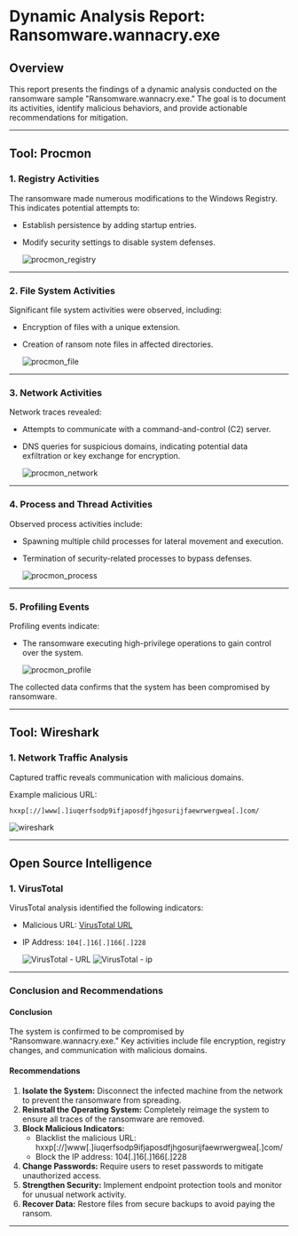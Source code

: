 # Dynamic Analysis Report: Ransomware.wannacry.exe

## Overview
This report presents the findings of a dynamic analysis conducted on the ransomware sample "Ransomware.wannacry.exe." The goal is to document its activities, identify malicious behaviors, and provide actionable recommendations for mitigation.

---

## Tool: **Procmon**

### **1. Registry Activities**
The ransomware made numerous modifications to the Windows Registry. This indicates potential attempts to:
- Establish persistence by adding startup entries.
- Modify security settings to disable system defenses.
  
  ![procmon_registry](https://github.com/user-attachments/assets/4bbefa8a-4fa8-4ff5-9d87-502a6027cbf9)



---

### **2. File System Activities**
Significant file system activities were observed, including:
- Encryption of files with a unique extension.
- Creation of ransom note files in affected directories.

  ![procmon_file](https://github.com/user-attachments/assets/64dcc7c9-0dd5-470b-beb9-10d9c83d6340)


---

### **3. Network Activities**
Network traces revealed:
- Attempts to communicate with a command-and-control (C2) server.
- DNS queries for suspicious domains, indicating potential data exfiltration or key exchange for encryption.
  
  ![procmon_network](https://github.com/user-attachments/assets/25f9dca9-fb07-4dd4-a871-27da37aae6a3)


---

### **4. Process and Thread Activities**
Observed process activities include:
- Spawning multiple child processes for lateral movement and execution.
- Termination of security-related processes to bypass defenses.

  ![procmon_process](https://github.com/user-attachments/assets/2a249eb7-c7bf-42c9-a373-b7309f8d0e30)


---

### **5. Profiling Events**
Profiling events indicate:
- The ransomware executing high-privilege operations to gain control over the system.

  ![procmon_profile](https://github.com/user-attachments/assets/13d8d820-e313-45a5-afcf-2bfdeaa7d458)


The collected data confirms that the system has been compromised by ransomware.

---

## Tool: **Wireshark**

### **1. Network Traffic Analysis**
Captured traffic reveals communication with malicious domains.

Example malicious URL:
```
hxxp[://]www[.]iuqerfsodp9ifjaposdfjhgosurijfaewrwergwea[.]com/
```

![wireshark](https://github.com/user-attachments/assets/0bc0861b-a011-4161-b113-3f32496466d8)


---

## **Open Source Intelligence**

### **1. VirusTotal**
VirusTotal analysis identified the following indicators:
- Malicious URL: [VirusTotal URL](https://www.virustotal.com/gui/url/3f84099733746c597977fbac91e175a9165aa0ee431b222edf390fd51b4706b9/detection)
- IP Address: `104[.]16[.]166[.]228`

   ![VirusTotal - URL](https://github.com/user-attachments/assets/176e32f1-f7d0-4b1d-9f8c-52f1a39d083a)
   ![VirusTotal - ip](https://github.com/user-attachments/assets/60526329-8fac-4161-b7c4-5f67759c617b)


---

### **Conclusion and Recommendations**

#### **Conclusion**
The system is confirmed to be compromised by "Ransomware.wannacry.exe." Key activities include file encryption, registry changes, and communication with malicious domains.

#### **Recommendations**

1. **Isolate the System:** Disconnect the infected machine from the network to prevent the ransomware from spreading.
2. **Reinstall the Operating System:** Completely reimage the system to ensure all traces of the ransomware are removed.
3. **Block Malicious Indicators:**
   - Blacklist the malicious URL: hxxp[://]www[.]iuqerfsodp9ifjaposdfjhgosurijfaewrwergwea[.]com/
   - Block the IP address: 104[.]16[.]166[.]228
4. **Change Passwords:** Require users to reset passwords to mitigate unauthorized access.
5. **Strengthen Security:** Implement endpoint protection tools and monitor for unusual network activity.
6. **Recover Data:** Restore files from secure backups to avoid paying the ransom.

---

